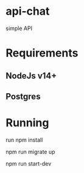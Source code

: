 # api-chat
simple API 

# Requirements
## NodeJs v14+
## Postgres

# Running
run npm install

npm run migrate up

npm run start-dev 
